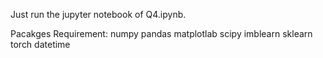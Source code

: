 Just run the jupyter notebook of Q4.ipynb.

Pacakges Requirement:
numpy
pandas
matplotlab
scipy
imblearn
sklearn
torch
datetime